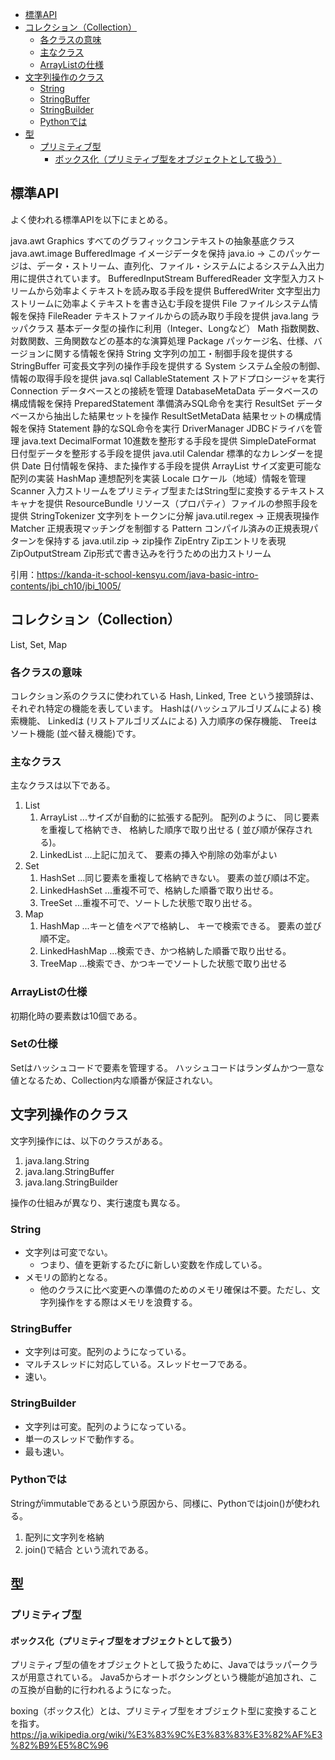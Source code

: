 - [標準API](#標準api)
- [コレクション（Collection）](#コレクションcollection)
  - [各クラスの意味](#各クラスの意味)
  - [主なクラス](#主なクラス)
  - [ArrayListの仕様](#arraylistの仕様)
- [文字列操作のクラス](#文字列操作のクラス)
  - [String](#string)
  - [StringBuffer](#stringbuffer)
  - [StringBuilder](#stringbuilder)
  - [Pythonでは](#pythonでは)
- [型](#型)
  - [プリミティブ型](#プリミティブ型)
    - [ボックス化（プリミティブ型をオブジェクトとして扱う）](#ボックス化プリミティブ型をオブジェクトとして扱う)


## 標準API
よく使われる標準APIを以下にまとめる。

java.awt
    Graphics	すべてのグラフィックコンテキストの抽象基底クラス
java.awt.image
    BufferedImage	イメージデータを保持
java.io
    → このパッケージは、データ・ストリーム、直列化、ファイル・システムによるシステム入出力用に提供されています。
    BufferedInputStream
    BufferedReader	文字型入力ストリームから効率よくテキストを読み取る手段を提供
    BufferedWriter	文字型出力ストリームに効率よくテキストを書き込む手段を提供
    File	ファイルシステム情報を保持
    FileReader	テキストファイルからの読み取り手段を提供
java.lang
    ラッパクラス	基本データ型の操作に利用（Integer、Longなど）
    Math	指数関数、対数関数、三角関数などの基本的な演算処理
    Package	パッケージ名、仕様、バージョンに関する情報を保持
    String	文字列の加工・制御手段を提供する
    StringBuffer	可変長文字列の操作手段を提供する
    System	システム全般の制御、情報の取得手段を提供
java.sql
    CallableStatement	ストアドプロシージャを実行
    Connection	データベースとの接続を管理
    DatabaseMetaData	データベースの構成情報を保持
    PreparedStatement	準備済みSQL命令を実行
    ResultSet	データベースから抽出した結果セットを操作
    ResultSetMetaData	結果セットの構成情報を保持
    Statement	静的なSQL命令を実行
    DriverManager	JDBCドライバを管理
java.text
    DecimalFormat	10進数を整形する手段を提供
    SimpleDateFormat	日付型データを整形する手段を提供
java.util
    Calendar	標準的なカレンダーを提供
    Date	日付情報を保持、また操作する手段を提供
    ArrayList	サイズ変更可能な配列の実装
    HashMap	連想配列を実装
    Locale	ロケール（地域）情報を管理
    Scanner	入力ストリームをプリミティブ型またはString型に変換するテキストスキャナを提供
    ResourceBundle	リソース（プロパティ）ファイルの参照手段を提供
    StringTokenizer	文字列をトークンに分解
java.util.regex
    → 正規表現操作
    Matcher	正規表現マッチングを制御する
    Pattern	コンパイル済みの正規表現パターンを保持する
java.util.zip
    → zip操作
    ZipEntry	Zipエントリを表現
    ZipOutputStream	Zip形式で書き込みを行うための出力ストリーム

引用：https://kanda-it-school-kensyu.com/java-basic-intro-contents/jbi_ch10/jbi_1005/

## コレクション（Collection）
List, Set, Map

### 各クラスの意味
コレクション系のクラスに使われている Hash, Linked, Tree という接頭辞は、それぞれ特定の機能を表しています。
Hashは(ハッシュアルゴリズムによる) 検索機能、 Linkedは (リストアルゴリズムによる) 入力順序の保存機能、 Treeはソート機能 (並べ替え機能)です。

### 主なクラス
主なクラスは以下である。
1. List
   1. ArrayList ...サイズが自動的に拡張する配列。 配列のように、 同じ要素を重複して格納でき、 格納した順序で取り出せる ( 並び順が保存される)。
   2. LinkedList ...上記に加えて、 要素の挿入や削除の効率がよい
2. Set
   1. HashSet ...同じ要素を重複して格納できない。 要素の並び順は不定。
   2. LinkedHashSet ...重複不可で、格納した順番で取り出せる。
   3. TreeSet ...重複不可で、ソートした状態で取り出せる。
3. Map
   1. HashMap ...キーと値をペアで格納し、 キーで検索できる。 要素の並び順不定。
   2. LinkedHashMap ...検索でき、かつ格納した順番で取り出せる。
   3. TreeMap ...検索でき、かつキーでソートした状態で取り出せる

### ArrayListの仕様
初期化時の要素数は10個である。

### Setの仕様
Setはハッシュコードで要素を管理する。
ハッシュコードはランダムかつ一意な値となるため、Collection内な順番が保証されない。

## 文字列操作のクラス
文字列操作には、以下のクラスがある。
1. java.lang.String
2. java.lang.StringBuffer
3. java.lang.StringBuilder

操作の仕組みが異なり、実行速度も異なる。

### String
- 文字列は可変でない。
  - つまり、値を更新するたびに新しい変数を作成している。
- メモリの節約となる。
  - 他のクラスに比べ変更への準備のためのメモリ確保は不要。ただし、文字列操作をする際はメモリを浪費する。

### StringBuffer
- 文字列は可変。配列のようになっている。
- マルチスレッドに対応している。スレッドセーフである。
- 速い。

### StringBuilder
- 文字列は可変。配列のようになっている。
- 単一のスレッドで動作する。
- 最も速い。

### Pythonでは
Stringがimmutableであるという原因から、同様に、Pythonではjoin()が使われる。

1. 配列に文字列を格納
2. join()で結合
という流れである。

## 型
### プリミティブ型
#### ボックス化（プリミティブ型をオブジェクトとして扱う）
プリミティブ型の値をオブジェクトとして扱うために、Javaではラッパークラスが用意されている。
Java5からオートボクシングという機能が追加され、この互換が自動的に行われるようになった。

boxing（ボックス化）とは、プリミティブ型をオブジェクト型に変換することを指す。
https://ja.wikipedia.org/wiki/%E3%83%9C%E3%83%83%E3%82%AF%E3%82%B9%E5%8C%96

